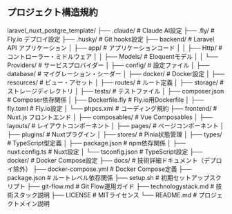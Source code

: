 ## プロジェクト構造規約

laravel_nuxt_postgre_template/
├── .claude/                 # Claude AI設定
├── .fly/                    # Fly.io デプロイ設定
├── .husky/                  # Git hooks設定
├── backend/                 # Laravel API アプリケーション
│   ├── app/                 # アプリケーションコード
│   │   ├── Http/           # コントローラー・ミドルウェア
│   │   ├── Models/         # Eloquentモデル
│   │   └── Providers/      # サービスプロバイダー
│   ├── config/             # 設定ファイル
│   ├── database/           # マイグレーション・シーダー
│   ├── docker/             # Docker設定
│   ├── resources/          # ビュー・アセット
│   ├── routes/             # ルート定義
│   ├── storage/            # ストレージディレクトリ
│   ├── tests/              # テストファイル
│   ├── composer.json       # Composer依存関係
│   ├── Dockerfile.fly      # Fly.io用Dockerfile
│   ├── fly.toml           # Fly.io設定
│   └── phpcs.xml          # コーディング規約
├── frontend/               # Nuxt.js フロントエンド
│   ├── composables/        # Vue Composables
│   ├── layouts/           # レイアウトコンポーネント
│   ├── pages/             # ページコンポーネント
│   ├── plugins/           # Nuxtプラグイン
│   ├── stores/            # Pinia状態管理
│   ├── types/             # TypeScript型定義
│   ├── package.json       # npm依存関係
│   ├── nuxt.config.ts     # Nuxt設定
│   └── tsconfig.json      # TypeScript設定
├── docker/                # Docker Compose設定
├── docs/                  # 技術詳細ドキュメント（デプロイ除外）
├── docker-compose.yml     # Docker Compose定義
├── package.json          # ルートレベル依存関係
├── setup.sh              # 初期セットアップスクリプト
├── git-flow.md           # Git Flow運用ガイド
├── technologystack.md    # 技術スタック説明
├── LICENSE               # MITライセンス
└── README.md             # プロジェクトメイン説明
